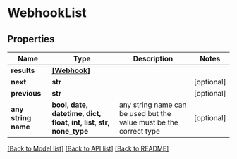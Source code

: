 # WebhookList


## Properties
Name | Type | Description | Notes
------------ | ------------- | ------------- | -------------
**results** | [**[Webhook]**](Webhook.md) |  | 
**next** | **str** |  | [optional] 
**previous** | **str** |  | [optional] 
**any string name** | **bool, date, datetime, dict, float, int, list, str, none_type** | any string name can be used but the value must be the correct type | [optional]

[[Back to Model list]](../README.md#documentation-for-models) [[Back to API list]](../README.md#documentation-for-api-endpoints) [[Back to README]](../README.md)


